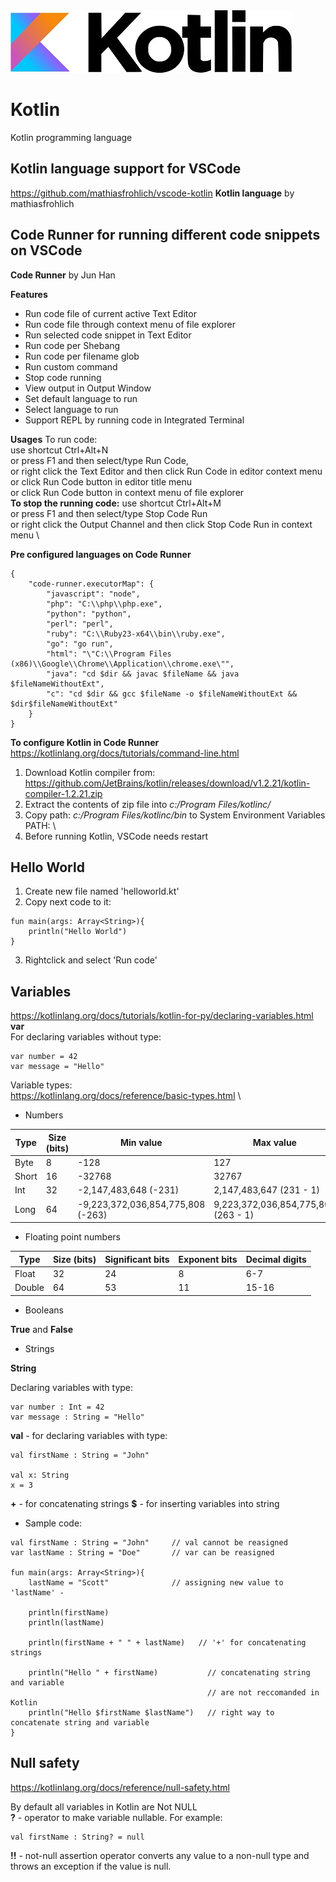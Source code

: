 

<img src="kotlin.jpg">

# Kotlin
Kotlin programming language

## Kotlin language support for VSCode
https://github.com/mathiasfrohlich/vscode-kotlin
**Kotlin language** by mathiasfrohlich

## Code Runner for running different code snippets on VSCode
**Code Runner** by Jun Han

**Features**
* Run code file of current active Text Editor
* Run code file through context menu of file explorer
* Run selected code snippet in Text Editor
* Run code per Shebang
* Run code per filename glob
* Run custom command
* Stop code running
* View output in Output Window
* Set default language to run
* Select language to run
* Support REPL by running code in Integrated Terminal

**Usages**
To run code: \
use shortcut Ctrl+Alt+N \
or press F1 and then select/type Run Code, \
or right click the Text Editor and then click Run Code in editor context menu \
or click Run Code button in editor title menu \
or click Run Code button in context menu of file explorer \
**To stop the running code:**
use shortcut Ctrl+Alt+M \
or press F1 and then select/type Stop Code Run \
or right click the Output Channel and then click Stop Code Run in context menu \

**Pre configured languages on Code Runner**
```
{
    "code-runner.executorMap": {
        "javascript": "node",
        "php": "C:\\php\\php.exe",
        "python": "python",
        "perl": "perl",
        "ruby": "C:\\Ruby23-x64\\bin\\ruby.exe",
        "go": "go run",
        "html": "\"C:\\Program Files (x86)\\Google\\Chrome\\Application\\chrome.exe\"",
        "java": "cd $dir && javac $fileName && java $fileNameWithoutExt",
        "c": "cd $dir && gcc $fileName -o $fileNameWithoutExt && $dir$fileNameWithoutExt"
    }
}
```

**To configure Kotlin in Code Runner**
https://kotlinlang.org/docs/tutorials/command-line.html
1. Download Kotlin compiler from: \
https://github.com/JetBrains/kotlin/releases/download/v1.2.21/kotlin-compiler-1.2.21.zip
2. Extract the contents of zip file into *c:/Program Files/kotlinc/*
3. Copy path: *c:/Program Files/kotlinc/bin* to System Environment Variables PATH: \
4. Before running Kotlin, VSCode needs restart

## Hello World
1. Create new file named 'helloworld.kt'
2. Copy next code to it:
```
fun main(args: Array<String>){
    println("Hello World")
}
```
3. Rightclick and select 'Run code'

## Variables
https://kotlinlang.org/docs/tutorials/kotlin-for-py/declaring-variables.html
**var** \
For declaring variables without type:
```
var number = 42
var message = "Hello"
```
Variable types: \
https://kotlinlang.org/docs/reference/basic-types.html \
* Numbers

| Type  |	Size (bits)   |	Min value                         |	Max value                           |
|-------|---------------|-----------------------------------|-------------------------------------|
| Byte  |	8             |	-128                              |	127                                 |
| Short |	16            | -32768                            |	32767                               |
| Int   |	32            | -2,147,483,648 (-231)             | 2,147,483,647 (231 - 1)             |
| Long  | 64            | -9,223,372,036,854,775,808 (-263) | 9,223,372,036,854,775,807 (263 - 1) |

* Floating point numbers

| Type   | Size (bits) | Significant bits | Exponent bits | Decimal digits |
|--------|-------------|------------------|---------------|----------------|
| Float  | 32          | 24               | 8             | 6-7            |
| Double | 64          | 53               | 11            | 15-16          |

* Booleans

**True** and **False**

* Strings

**String**

Declaring variables with type:
```
var number : Int = 42
var message : String = "Hello"
```

**val** - for declaring variables with type:
```
val firstName : String = "John"

val x: String
x = 3
```

**+** - for concatenating strings
**$** - for inserting variables into string

* Sample code:
```
val firstName : String = "John"     // val cannot be reasigned 
var lastName : String = "Doe"       // var can be reasigned

fun main(args: Array<String>){
    lastName = "Scott"              // assigning new value to 'lastName' -

    println(firstName)
    println(lastName)

    println(firstName + " " + lastName)   // '+' for concatenating strings

    println("Hello " + firstName)           // concatenating string and variable 
                                            // are not reccomanded in Kotlin
    println("Hello $firstName $lastName")   // right way to concatenate string and variable
}
```

## Null safety
https://kotlinlang.org/docs/reference/null-safety.html

By default all variables in Kotlin are Not NULL \
**?** - operator to make variable nullable. For example:
```
val firstName : String? = null
```

**!!** - not-null assertion operator converts any value to a non-null type and throws an exception if the value is null.
